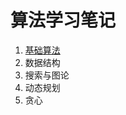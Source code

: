 # 算法学习笔记

<ol>
  <li><a href="Basic_Algo/Sorting.md">基础算法</a></li>
  <li>数据结构</li> 
  <li>搜索与图论</li> 
  <li>动态规划</li> 
  <li>贪心</li> 
</ol>
